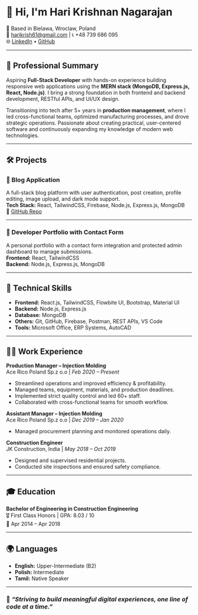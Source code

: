 # 👋 Hi, I'm Hari Krishnan Nagarajan

📍 Based in Bielawa, Wroclaw, Poland  
📧 harikrish61@gmail.com | 📞 +48 739 686 095  
🌐 [LinkedIn](https://www.linkedin.com/in/hari-krishnan-283360138) • [GitHub](https://github.com/Harikrish58)

---

## 💼 Professional Summary

Aspiring **Full-Stack Developer** with hands-on experience building responsive web applications using the **MERN stack (MongoDB, Express.js, React, Node.js)**. I bring a strong foundation in both frontend and backend development, RESTful APIs, and UI/UX design.

Transitioning into tech after 5+ years in **production management**, where I led cross-functional teams, optimized manufacturing processes, and drove strategic operations. Passionate about creating practical, user-centered software and continuously expanding my knowledge of modern web technologies.

---

## 🛠️ Projects

### 📘 Blog Application  
A full-stack blog platform with user authentication, post creation, profile editing, image upload, and dark mode support.  
**Tech Stack:** React, TailwindCSS, Firebase, Node.js, Express.js, MongoDB  
🔗 [GitHub Repo](https://github.com/Harikrish58)

---

### 💼 Developer Portfolio with Contact Form
A personal portfolio with a contact form integration and protected admin dashboard to manage submissions.  
**Frontend:** React, TailwindCSS  
**Backend:** Node.js, Express.js, MongoDB

---

## 🚀 Technical Skills

- **Frontend:** React.js, TailwindCSS, Flowbite UI, Bootstrap, Material UI  
- **Backend:** Node.js, Express.js  
- **Database:** MongoDB  
- **Others:** Git, GitHub, Firebase, Postman, REST APIs, VS Code  
- **Tools:** Microsoft Office, ERP Systems, AutoCAD

---

## 👨‍💼 Work Experience

**Production Manager – Injection Molding**  
Ace Rico Poland Sp.z o.o | *Feb 2020 – Present*  
- Streamlined operations and improved efficiency & profitability.  
- Managed teams, equipment, materials, and production deadlines.  
- Implemented strict quality control and led 60+ staff.  
- Collaborated with cross-functional teams for smooth workflow.

**Assistant Manager – Injection Molding**  
Ace Rico Poland Sp.z o.o | *Dec 2019 – Jan 2020*  
- Managed procurement planning and monitored operations daily.

**Construction Engineer**  
JK Construction, India | *May 2018 – Oct 2019*  
- Designed and supervised residential projects.  
- Conducted site inspections and ensured safety compliance.

---

## 🎓 Education

**Bachelor of Engineering in Construction Engineering**  
🎖️ First Class Honors | GPA: 8.03 / 10  
📅 Apr 2014 – Apr 2018

---

## 🌍 Languages

- **English:** Upper-Intermediate (B2)  
- **Polish:** Intermediate  
- **Tamil:** Native Speaker

---

### 📌 *“Striving to build meaningful digital experiences, one line of code at a time.”*

